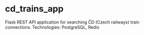 # cd_trains_app
Flask REST API application for searching ČD (Czech railways) train connections. Technologies: PostgreSQL, Redis
